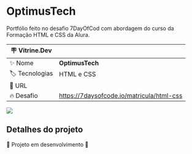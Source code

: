 # OptimusTech

Portfólio feito no desafio 7DayOfCod com abordagem do curso da Formação HTML e CSS da Alura.

| :placard: Vitrine.Dev |     |
| -------------  | --- |
| :sparkles: Nome        | **OptimusTech**
| :label: Tecnologias | HTML e CSS
| :rocket: URL         | 
| :fire: Desafio     | https://7daysofcode.io/matricula/html-css

<!-- Inserir imagem com a #vitrinedev ao final do link -->
![](https://via.placeholder.com/1200x500.png?text=imagem+lindona+do+meu+projeto#vitrinedev)

## Detalhes do projeto

🚧 Projeto em desenvolvimento 🚧
